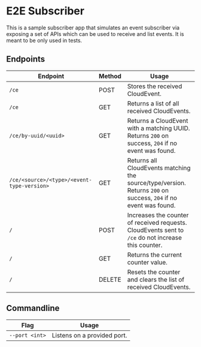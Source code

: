 # E2E Subscriber

This is a sample subscriber app that simulates an event subscriber via exposing a set of APIs which can be used to receive and list events. It is meant to be only used in tests.


## Endpoints

| Endpoint                                     | Method | Usage                                                                                             |
|-------------------------------------------- |------ |------------------------------------------------------------------------------------------------- |
| `/ce`                                      | POST   | Stores the received CloudEvent.                                                              |
| `/ce`                                      | GET    | Returns a list of all received CloudEvents.                                                           |
| `/ce/by-uuid/<uuid>`                               | GET    | Returns a CloudEvent with a matching UUID. Returns `200` on success, `204` if no event was found.        |
| `/ce/<source>/<type>/<event-type-version>` | GET    | Returns all CloudEvents matching the source/type/version. Returns `200` on success, `204` if no event was found. |
| `/`                                        | POST   | Increases the counter of received requests. CloudEvents sent to `/ce` do not increase this counter.     |
| `/`                                        | GET    | Returns the current counter value.                                                                     |
| `/`                                        | DELETE | Resets the counter and clears the list of received CloudEvents.                                                    |

## Commandline

| Flag                   | Usage          |
|---------------------- |-------------- |
| `--port <int>` | Listens on a provided port.|

